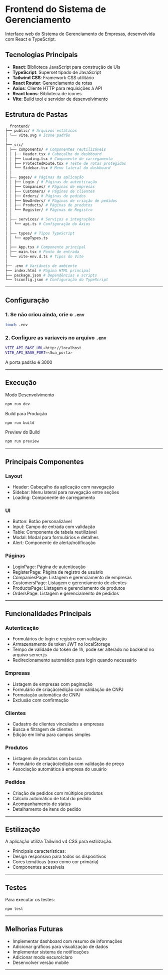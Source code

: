 # Frontend do Sistema de Gerenciamento

Interface web do Sistema de Gerenciamento de Empresas, desenvolvida com React e TypeScript.

## Tecnologias Principais

- **React**: Biblioteca JavaScript para construção de UIs
- **TypeScript**: Superset tipado de JavaScript
- **Tailwind CSS**: Framework CSS utilitário
- **React Router**: Gerenciamento de rotas
- **Axios**: Cliente HTTP para requisições à API
- **React Icons**: Biblioteca de ícones
- **Vite**: Build tool e servidor de desenvolvimento

## Estrutura de Pastas

```bash
  frontend/
├── public/ # Arquivos estáticos
│ └── vite.svg # Ícone padrão
│
├── src/
│ ├── components/ # Componentes reutilizáveis
│ │ ├── Header.tsx # Cabeçalho do dashboard
│ │ ├── Loading.tsx # Componente de carregamento
│ │ ├── ProtectedRoute.tsx # Teste de rotas protegidas
│ │ └── Sidebar.tsx # Menu lateral do dashboard
│ │
│ ├── pages/ # Páginas da aplicação
│ │ ├── Login / # Páginas de autenticação
│ │ ├── Companies/ # Páginas de empresas
│ │ ├── Customers/ # Páginas de clientes
│ │ ├── Orders/ # Páginas de pedidos
│ │ ├── NewOrders/ # Páginas de criação de pedidos
│ │ ├── Products/ # Páginas de produtos
│ │ └── Register/ # Páginas de Registro
│ │
│ ├── services/ # Serviços e integrações
│ │ └── api.ts # Configuração do Axios
│ │
│ ├── types/ # Tipos TypeScript
│ │ └── appTypes.ts
│ │
│ ├── App.tsx # Componente principal
│ ├── main.tsx # Ponto de entrada
│ └── vite-env.d.ts # Tipos do Vite
│
├── .env # Variáveis de ambiente
├── index.html # Página HTML principal
├── package.json # Dependências e scripts
└── tsconfig.json # Configuração do TypeScript
```

---

## Configuração

### 1. Se não criou ainda, crie o `.env`

```bash
touch .env
```

### 2. Configure as variaveis no arquivo `.env`

```bash
VITE_API_BASE_URL=http://localhost
VITE_API_BASE_PORT=<Sua_porta>
```

A porta padrão é 3000

---

## Execução

Modo Desenvolvimento

```bash
npm run dev
```

Build para Produção

```bash
npm run build
```

Preview do Build

```bash
npm run preview
```

---

## Principais Componentes

### Layout

- Header: Cabeçalho da aplicação com navegação
- Sidebar: Menu lateral para navegação entre seções
- Loading: Componente de carregamento

### UI

- Button: Botão personalizável
- Input: Campo de entrada com validação
- Table: Componente de tabela reutilizável
- Modal: Modal para formulários e detalhes
- Alert: Componente de alerta/notificação

### Páginas

- LoginPage: Página de autenticação
- RegisterPage: Página de registro de usuário
- CompaniesPage: Listagem e gerenciamento de empresas
- CustomersPage: Listagem e gerenciamento de clientes
- ProductsPage: Listagem e gerenciamento de produtos
- OrdersPage: Listagem e gerenciamento de pedidos

---

## Funcionalidades Principais

### Autenticação

- Formulários de login e registro com validação
- Armazenamento de token JWT no localStorage
- Tempo de validade do token de 1h, pode ser alterado no backend no arquivo server.js
- Redirecionamento automático para login quando necessário

### Empresas

- Listagem de empresas com paginação
- Formulário de criação/edição com validação de CNPJ
- Formatação automática de CNPJ
- Exclusão com confirmação

### Clientes

- Cadastro de clientes vinculados a empresas
- Busca e filtragem de clientes
- Edição em linha para campos simples

### Produtos

- Listagem de produtos com busca
- Formulário de criação/edição com validação de preço
- Associação automática à empresa do usuário

### Pedidos

- Criação de pedidos com múltiplos produtos
- Cálculo automático de total do pedido
- Acompanhamento de status
- Detalhamento de itens do pedido

---

## Estilização

A aplicação utiliza Tailwind v4 CSS para estilização.

- Principais características:
- Design responsivo para todos os dispositivos
- Cores temáticas (roxo como cor primária)
- Componentes acessíveis

---

## Testes

Para executar os testes:

```bash
npm test
```

---

## Melhorias Futuras

- Implementar dashboard com resumo de informações
- Adicionar gráficos para visualização de dados
- Implementar sistema de notificações
- Adicionar modo escuro/claro
- Desenvolver versão mobile

---
